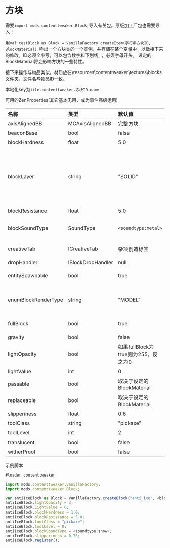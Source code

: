 # 方块

需要`import mods.contenttweaker.Block;`导入有关包。原版加工厂包也需要导入！

用`val testBlock as Block = VanillaFactory.createItem(字符串方块ID, BlockMaterial);`呼出一个方块类的一个实例，并存储在某个变量中，以做接下来的修改。ID必须全小写，可以包含数字和下划线\_ ，必须字母开头。 设定的BlockMaterial将会影响方块的一些特性。

接下来操作与物品类似。材质放在\resources\contenttweaker\textures\blocks文件夹，文件名与物品ID一致。

本地化key为`tile.contenttweaker.方块ID.name`

可用的ZenProperties\(其它基本无用，或为事件高级运用\)

| 名称 | 类型 | 默认值 | 描述 |
| :--- | :--- | :--- | :--- |
| axisAlignedBB | MCAxisAlignedBB | 完整方块 | 设置方块碰撞箱 |
| beaconBase | bool | false | 是否可作为信标基座 |
| blockHardness | float | 5.0 | 方块硬度 |
| blockLayer | string | "SOLID" | 可用“SOLID”, “CUTOUT\_MIPPED”, “CUTOUT”, “TRANSLUCENT”之一。渲染类似冰的半透明请用 TRANSLUCENT，类似玻璃的请用 CUTOUT_MIPPED 或 CUTOUT|
| blockResistance | float | 5.0 | 方块防爆等级 |
| blockSoundType | SoundType | `<soundtype:metal>` | 设置方块声音，方块放置破坏时的声音，记得记得/ct soundtype指令 |
| creativeTab | ICreativeTab | 杂项创造标签 | 设置物品所在创造标签，记得/ct creativetab指令 |
| dropHandler | IBlockDropHandler | null | 函数，用于设定方块掉落物 |
| entitySpawnable | bool | true | 生物是否可以在这个方块上生成 |
| enumBlockRenderType | string | "MODEL" | 可用“INVISIBLE”, “LIQUID”, “ENTITYBLOCK\_ANIMATED”, “MODEL” 其中之一，用于设定这个方块如何渲染 |
| fullBlock | bool | true | 是否为完整方块，用于渲染和光照计算 |
| gravity | bool | false | 是否受重力影响 |
| lightOpacity | bool | 如果fullBlock为true则为255，反之为0 | 设置不透明度，用于光照计算 |
| lightValue | int | 0 | 设置方块光照等级，最大为15 |
| passable | bool | 取决于设定的BlockMaterial | 玩家是否可通过这个方块 |
| replaceable | bool | 取决于设定的BlockMaterial | 玩家是否可直接替换这个方块，比如原版的草 |
| slipperiness | float | 0.6 | 设置方块滑度，冰为0.98 |
| toolClass | string | "pickaxe" | 设置方块需要什么工具挖掘 |
| toolLevel | int | 2 | 设置方块需要多少挖掘等级 |
| translucent | bool | false | 方块是否为（半）透明 |
| witherProof | bool | false | 方块是否可抵御凋灵爆炸 |

示例脚本

```javascript
#loader contenttweaker

import mods.contenttweaker.VanillaFactory;
import mods.contenttweaker.Block;

var antiIceBlock as Block = VanillaFactory.createBlock("anti_ice", <blockmaterial:ice>);
antiIceBlock.lightOpacity = 3;
antiIceBlock.LightValue = 0;
antiIceBlock.blockHardness = 1.0;
antiIceBlock.blockResistance = 5.0;
antiIceBlock.toolClass = "pickaxe";
antiIceBlock.toolLevel = 0;
antiIceBlock.blockSoundType = <soundtype:snow>;
antiIceBlock.slipperiness = 0.75;
antiIceBlock.register();
```

